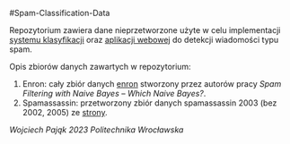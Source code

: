 #Spam-Classification-Data

Repozytorium zawiera dane nieprzetworzone użyte w celu implementacji [systemu klasyfikacji](https://github.com/wojciechpajak/Spam-Classification) oraz [aplikacji webowej](https://github.com/wojciechpajak/Spam-Detection-Web-App) do detekcji wiadomości typu spam.

Opis zbiorów danych zawartych w repozytorium:
1. Enron: cały zbiór danych [enron](http://nlp.cs.aueb.gr/software_and_datasets/Enron-Spam/index.html) stworzony przez autorów pracy *Spam Filtering with Naive Bayes – Which Naive Bayes?*.
2. Spamassassin: przetworzony zbiór danych spamassassin 2003 (bez 2002, 2005) ze [strony](https://www.kaggle.com/datasets/cesaber/spam-email-data-spamassassin-2002).

*Wojciech Pająk 2023 Politechnika Wrocławska*